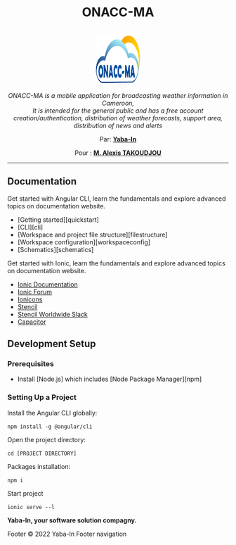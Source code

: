<h1 align="center">ONACC-MA</h1>

<p align="center">
  <br>
  <img src="./src/assets/tikala_logo2.png" alt="ONACC-MA logo" width="100px" height="108px"/>
  <br><br>
  <i>ONACC-MA is a mobile application for broadcasting weather information in Cameroon,
    <br>It is intended for the general public and has a free account creation/authentication, distribution of weather forecasts, support area, distribution of news and alerts</i>
  <br>
</p>

<p align="center">Par:
  <a href="https://yabain.com"><strong>Yaba-In</strong></a>
  <br>
</p>

<p align="center">Pour :
  <a href=""><strong>M. Alexis TAKOUDJOU</strong></a>
  <br>
</p>

<hr>

## Documentation

Get started with Angular CLI, learn the fundamentals and explore advanced topics on documentation website.

- [Getting started][quickstart]
- [CLI][cli]
- [Workspace and project file structure][filestructure]
- [Workspace configuration][workspaceconfig]
- [Schematics][schematics]


Get started with Ionic, learn the fundamentals and explore advanced topics on documentation website.

* [Ionic Documentation](https://ionicframework.com/docs/)
* [Ionic Forum](https://forum.ionicframework.com/)
* [Ionicons](http://ionicons.com/)
* [Stencil](https://stenciljs.com/)
* [Stencil Worldwide Slack](https://stencil-worldwide.herokuapp.com/)
* [Capacitor](https://capacitor.ionicframework.com/)


## Development Setup


### Prerequisites

- Install [Node.js] which includes [Node Package Manager][npm]

### Setting Up a Project

Install the Angular CLI globally:

```
npm install -g @angular/cli
```

Open the project directory:

```
cd [PROJECT DIRECTORY]
```

Packages installation:

```
npm i
```

Start project

```
ionic serve --l
```




**Yaba-In, your software solution compagny.**


Footer
© 2022 Yaba-In
Footer navigation


